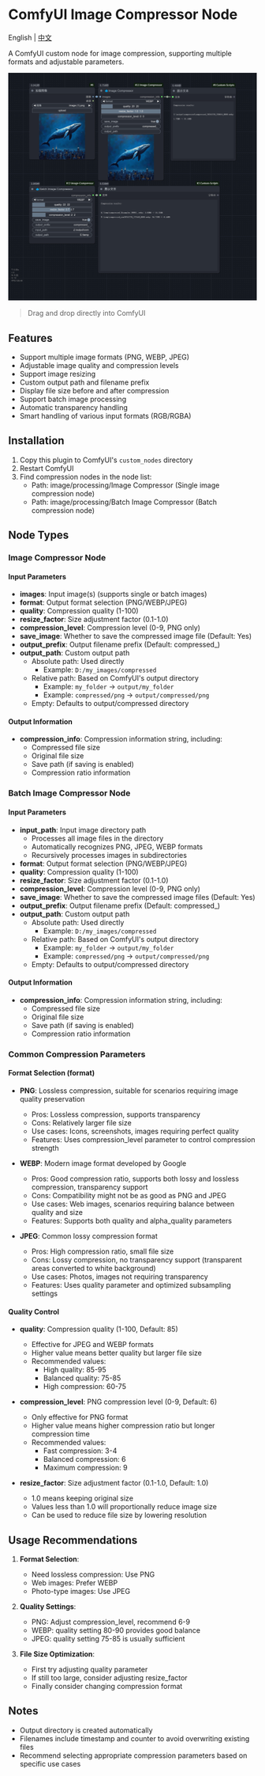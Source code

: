 # ComfyUI Image Compressor Node

English | [中文](README.md)

A ComfyUI custom node for image compression, supporting multiple formats and adjustable parameters.

![image](workflow.png)

> Drag and drop directly into ComfyUI

## Features

- Support multiple image formats (PNG, WEBP, JPEG)
- Adjustable image quality and compression levels
- Support image resizing
- Custom output path and filename prefix
- Display file size before and after compression
- Support batch image processing
- Automatic transparency handling
- Smart handling of various input formats (RGB/RGBA)

## Installation

1. Copy this plugin to ComfyUI's `custom_nodes` directory
2. Restart ComfyUI
3. Find compression nodes in the node list:
   - Path: image/processing/Image Compressor (Single image compression node)
   - Path: image/processing/Batch Image Compressor (Batch compression node)

## Node Types

### Image Compressor Node

#### Input Parameters
- **images**: Input image(s) (supports single or batch images)
- **format**: Output format selection (PNG/WEBP/JPEG)
- **quality**: Compression quality (1-100)
- **resize_factor**: Size adjustment factor (0.1-1.0)
- **compression_level**: Compression level (0-9, PNG only)
- **save_image**: Whether to save the compressed image file (Default: Yes)
- **output_prefix**: Output filename prefix (Default: compressed_)
- **output_path**: Custom output path
  - Absolute path: Used directly
    - Example: `D:/my_images/compressed`
  - Relative path: Based on ComfyUI's output directory
    - Example: `my_folder` → `output/my_folder`
    - Example: `compressed/png` → `output/compressed/png`
  - Empty: Defaults to output/compressed directory

#### Output Information
- **compression_info**: Compression information string, including:
  - Compressed file size
  - Original file size
  - Save path (if saving is enabled)
  - Compression ratio information

### Batch Image Compressor Node

#### Input Parameters
- **input_path**: Input image directory path
  - Processes all image files in the directory
  - Automatically recognizes PNG, JPEG, WEBP formats
  - Recursively processes images in subdirectories
- **format**: Output format selection (PNG/WEBP/JPEG)
- **quality**: Compression quality (1-100)
- **resize_factor**: Size adjustment factor (0.1-1.0)
- **compression_level**: Compression level (0-9, PNG only)
- **save_image**: Whether to save the compressed image files (Default: Yes)
- **output_prefix**: Output filename prefix (Default: compressed_)
- **output_path**: Custom output path
  - Absolute path: Used directly
    - Example: `D:/my_images/compressed`
  - Relative path: Based on ComfyUI's output directory
    - Example: `my_folder` → `output/my_folder`
    - Example: `compressed/png` → `output/compressed/png`
  - Empty: Defaults to output/compressed directory

#### Output Information
- **compression_info**: Compression information string, including:
  - Compressed file size
  - Original file size
  - Save path (if saving is enabled)
  - Compression ratio information

### Common Compression Parameters

#### Format Selection (format)
- **PNG**: Lossless compression, suitable for scenarios requiring image quality preservation
  - Pros: Lossless compression, supports transparency
  - Cons: Relatively larger file size
  - Use cases: Icons, screenshots, images requiring perfect quality
  - Features: Uses compression_level parameter to control compression strength

- **WEBP**: Modern image format developed by Google
  - Pros: Good compression ratio, supports both lossy and lossless compression, transparency support
  - Cons: Compatibility might not be as good as PNG and JPEG
  - Use cases: Web images, scenarios requiring balance between quality and size
  - Features: Supports both quality and alpha_quality parameters

- **JPEG**: Common lossy compression format
  - Pros: High compression ratio, small file size
  - Cons: Lossy compression, no transparency support (transparent areas converted to white background)
  - Use cases: Photos, images not requiring transparency
  - Features: Uses quality parameter and optimized subsampling settings

#### Quality Control
- **quality**: Compression quality (1-100, Default: 85)
  - Effective for JPEG and WEBP formats
  - Higher value means better quality but larger file size
  - Recommended values:
    - High quality: 85-95
    - Balanced quality: 75-85
    - High compression: 60-75

- **compression_level**: PNG compression level (0-9, Default: 6)
  - Only effective for PNG format
  - Higher value means higher compression ratio but longer compression time
  - Recommended values:
    - Fast compression: 3-4
    - Balanced compression: 6
    - Maximum compression: 9

- **resize_factor**: Size adjustment factor (0.1-1.0, Default: 1.0)
  - 1.0 means keeping original size
  - Values less than 1.0 will proportionally reduce image size
  - Can be used to reduce file size by lowering resolution

## Usage Recommendations

1. **Format Selection**:
   - Need lossless compression: Use PNG
   - Web images: Prefer WEBP
   - Photo-type images: Use JPEG

2. **Quality Settings**:
   - PNG: Adjust compression_level, recommend 6-9
   - WEBP: quality setting 80-90 provides good balance
   - JPEG: quality setting 75-85 is usually sufficient

3. **File Size Optimization**:
   - First try adjusting quality parameter
   - If still too large, consider adjusting resize_factor
   - Finally consider changing compression format

## Notes

- Output directory is created automatically
- Filenames include timestamp and counter to avoid overwriting existing files
- Recommend selecting appropriate compression parameters based on specific use cases